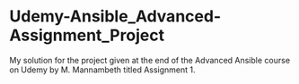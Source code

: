 # Udemy-Ansible_Advanced-Assignment_Project
My solution for the project given at the end of the Advanced Ansible course on Udemy by M. Mannambeth titled Assignment 1.

